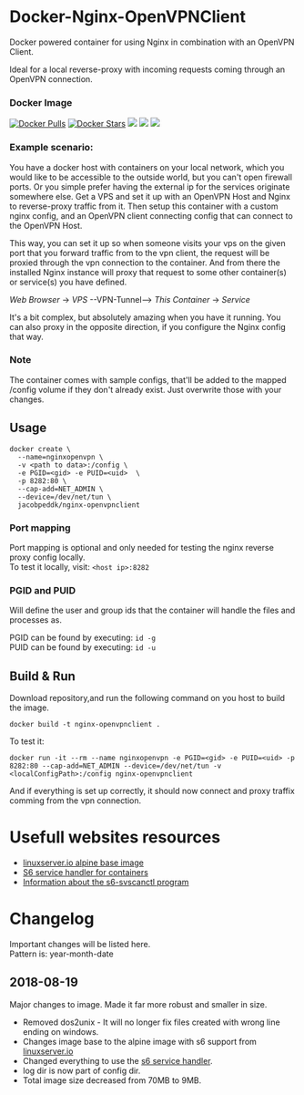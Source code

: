 # Docker-Nginx-OpenVPNClient
Docker powered container for using Nginx in combination with an OpenVPN Client. 

Ideal for a local reverse-proxy with incoming requests coming through an OpenVPN connection.

### Docker Image
[![Docker Pulls](https://img.shields.io/docker/pulls/jacobpeddk/nginx-openvpnclient.svg)](https://hub.docker.com/r/jacobpeddk/nginx-openvpnclient)
[![Docker Stars](https://img.shields.io/docker/stars/jacobpeddk/nginx-openvpnclient.svg)](https://hub.docker.com/r/jacobpeddk/nginx-openvpnclient)
[![](https://images.microbadger.com/badges/image/jacobpeddk/nginx-openvpnclient.svg)](https://microbadger.com/images/jacobpeddk/nginx-openvpnclient "Container Image size and layers")
[![](https://images.microbadger.com/badges/commit/jacobpeddk/nginx-openvpnclient.svg)](https://microbadger.com/images/jacobpeddk/nginx-openvpnclient "Current commit that the container is build from")
[![](https://images.microbadger.com/badges/version/jacobpeddk/nginx-openvpnclient.svg)](https://microbadger.com/images/jacobpeddk/nginx-openvpnclient "Container version")

### Example scenario:
You have a docker host with containers on your local network, which you would like to be accessible to the outside world, but you can't open firewall ports. Or you simple prefer having the external ip for the services originate somewhere else.
Get a VPS and set it up with an OpenVPN Host and Nginx to reverse-proxy traffic from it. 
Then setup this container with a custom nginx config, and an OpenVPN client connecting config that can connect to the OpenVPN Host. 

This way, you can set it up so when someone visits your vps on the given port that you forward traffic from to the vpn client, the request will be proxied through the vpn connection to the container. And from there the installed Nginx instance will proxy that request to some other container(s) or service(s) you have defined. 

*Web Browser* -> *VPS* --VPN-Tunnel--> *This Container* -> *Service*

It's a bit complex, but absolutely amazing when you have it running. You can also proxy in the opposite direction, if you configure the Nginx config that way.

### Note
The container comes with sample configs, that'll be added to the mapped /config volume if they don't already exist.
Just overwrite those with your changes.

## Usage

```
docker create \
  --name=nginxopenvpn \
  -v <path to data>:/config \
  -e PGID=<gid> -e PUID=<uid>  \
  -p 8282:80 \
  --cap-add=NET_ADMIN \
  --device=/dev/net/tun \
  jacobpeddk/nginx-openvpnclient
```

### Port mapping
Port mapping is optional and only needed for testing the nginx reverse proxy config locally.  
To test it locally, visit: `<host ip>:8282`

### PGID and PUID
Will define the user and group ids that the container will handle the files and processes as.  

PGID can be found by executing: `id -g`  
PUID can be found by executing: `id -u`  

## Build & Run
Download repository,and run the following command on you host to build the image. 

```
docker build -t nginx-openvpnclient .
```

To test it:

```
docker run -it --rm --name nginxopenvpn -e PGID=<gid> -e PUID=<uid> -p 8282:80 --cap-add=NET_ADMIN --device=/dev/net/tun -v <localConfigPath>:/config nginx-openvpnclient
```

And if everything is set up correctly, it should now connect and proxy traffix comming from the vpn connection.

# Usefull websites resources
 * [linuxserver.io alpine base image](https://github.com/linuxserver/docker-baseimage-alpine/)
 * [S6 service handler for containers](https://github.com/just-containers/s6-overlay)
 * [Information about the s6-svscanctl program](https://skarnet.org/software/s6/s6-svscanctl.html)


# Changelog
Important changes will be listed here.  
Pattern is: year-month-date

## 2018-08-19  
Major changes to image. Made it far more robust and smaller in size.
* Removed dos2unix - It will no longer fix files created with wrong line ending on windows.
* Changes image base to the alpine image with s6 support from [linuxserver.io](https://github.com/linuxserver/docker-baseimage-alpine/)
* Changed everything to use the [s6 service handler](https://github.com/just-containers/s6-overlay). 
* log dir is now part of config dir.
* Total image size decreased from 70MB to 9MB.
